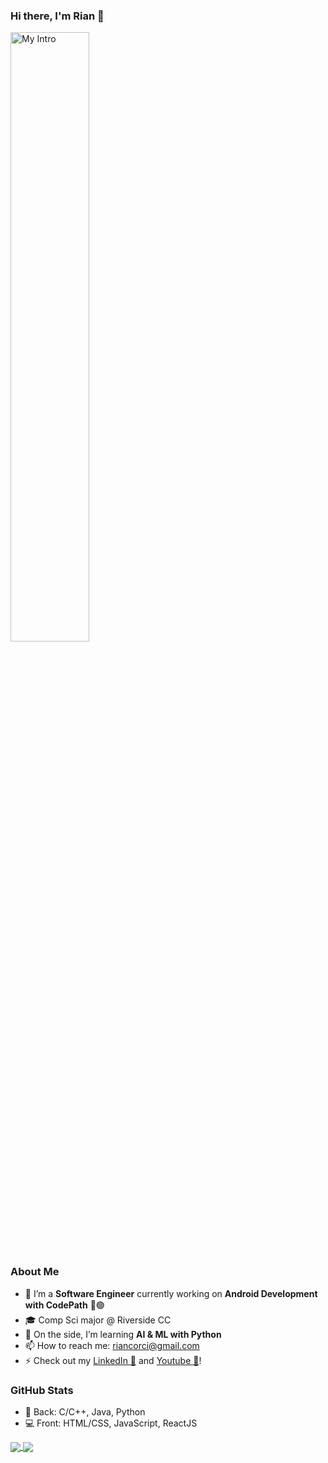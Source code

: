 ### Hi there, I'm Rian 👋

<img src='https://github.com/coderkai03/coderkai03/blob/main/RC_Intro.gif' title='Rian Corcino' width='50%' alt='My Intro' />

### About Me

- 🔭 I’m a **Software Engineer** currently working on **Android Development with CodePath** 🔵🟢
- 🎓 Comp Sci major @ Riverside CC
- 🌱 On the side, I’m learning **AI & ML with Python**
- 📫 How to reach me: riancorci@gmail.com
- ⚡ Check out my <a href="https://www.linkedin.com/in/rian-corcino/" target="_blank" rel="noreferrer noopener">LinkedIn 🔵</a> and <a href="https://www.youtube.com/@rian-corcino" target="_blank" rel="noreferrer noopener">Youtube 🔴</a>!

### GitHub Stats

- 🦾 Back: C/C++, Java, Python
- 💻 Front: HTML/CSS, JavaScript, ReactJS

<a href="https://github.com/coderkai03/coderkai03">
  <img align="center" src="https://github-readme-stats.vercel.app/api/top-langs/?username=coderkai03&hide=makefile,html,tex&title_color=ffffff&text_color=c9cacc&icon_color=2bbc8a&bg_color=1d1f21&langs_count=3" />
</a>
<a href="https://github.com/coderkai03/coderkai03">
  <img align="center" src="https://github-readme-stats.vercel.app/api?username=coderkai03&show_icons=true&line_height=27&count_private=true&title_color=ffffff&text_color=c9cacc&icon_color=2bbc8a&bg_color=1d1f21" />
</a>
